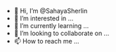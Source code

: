 - 👋 Hi, I’m @SahayaSherlin
- 👀 I’m interested in ...
- 🌱 I’m currently learning ...
- 💞️ I’m looking to collaborate on ...
- 📫 How to reach me ...

<!---
SahayaSherlin/SahayaSherlin is a ✨ special ✨ repository because its `README.md` (this file) appears on your GitHub profile.
You can click the Preview link to take a look at your changes.
--->
